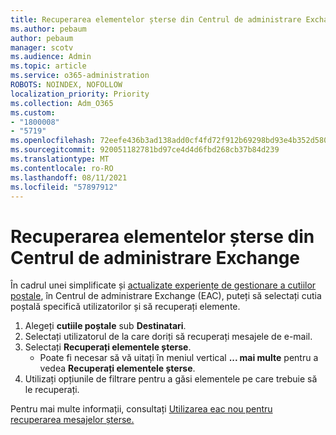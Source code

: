 ```yaml
---
title: Recuperarea elementelor șterse din Centrul de administrare Exchange
ms.author: pebaum
author: pebaum
manager: scotv
ms.audience: Admin
ms.topic: article
ms.service: o365-administration
ROBOTS: NOINDEX, NOFOLLOW
localization_priority: Priority
ms.collection: Adm_O365
ms.custom:
- "1800008"
- "5719"
ms.openlocfilehash: 72eefe436b3ad138add0cf4fd72f912b69298bd93e4b352d5802f015ec94cbc3
ms.sourcegitcommit: 920051182781bd97ce4d4d6fbd268cb37b84d239
ms.translationtype: MT
ms.contentlocale: ro-RO
ms.lasthandoff: 08/11/2021
ms.locfileid: "57897912"
---
```

# <a name="recover-deleted-items-from-exchange-admin-center"></a>Recuperarea elementelor șterse din Centrul de administrare Exchange

În cadrul unei simplificate și [actualizate experiențe de gestionare a cutiilor poștale](https://admin.exchange.microsoft.com/#/mailboxes), în Centrul de administrare Exchange (EAC), puteți să selectați cutia poștală specifică utilizatorilor și să recuperați elemente.

1. Alegeți **cutiile poștale** sub **Destinatari**.
2. Selectați utilizatorul de la care doriți să recuperați mesajele de e-mail.
3. Selectați **Recuperați elementele șterse**.
    - Poate fi necesar să vă uitați în meniul vertical **... mai multe** pentru a vedea **Recuperați elementele șterse**.
4. Utilizați opțiunile de filtrare pentru a găsi elementele pe care trebuie să le recuperați.

Pentru mai multe informații, consultați [Utilizarea eac nou pentru recuperarea mesajelor șterse.](https://docs.microsoft.com/exchange/recipients-in-exchange-online/manage-user-mailboxes/recover-deleted-messages#use-new-eac-for-recovering-deleted-messages)
